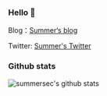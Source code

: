### Hello 👋

Blog：[Summer‘s blog]( https://summersec.github.io/ )

Twitter: [Summer's Twitter]( https://twitter.com/SecSummers )

### Github stats

![summersec's github stats](https://github-readme-stats.vercel.app/api?username=summersec&count_private=true&show_icons=true)


